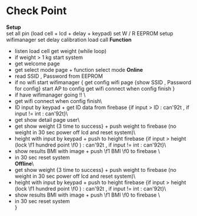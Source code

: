 # **Check Point**
<b>Setup</b> <br>
set all pin (load cell + lcd + delay + keypad)
set W / R EEPROM
setup wifimanager
set delay 
calibration load call
<b>Function</b>
- listen load cell get weight (while loop)
- if weight > 1 kg start system 
- get welcome page
- get select mode page + function select mode
__Online__
- read SSID , Password from EEPROM
- if no wifi start wifimanager {
 get config wifi page {show SSID , Password for config}
 start AP to config
 get wifi connect when config finish
}
- if have wifimanager going !! \
- get wifi connect when config finish\
- ID input by keypad + get ID data from firebase \{if input > ID : can\'92t , if input != int : can\'92t\}\
- get show detail page user\
- get show weight \{3 time to success\} + push weight to firebase (no weight in 30 sec power off lcd and reset system)\
- height with input by keypad + push to height firebase  \{if input > height (lock 
\f1 hundred point
\f0 ) : can\'92t , if input != int : can\'92t\}\
- show results BMI with image  + push 
\f1 BMI 
\f0 to firebase \
- in 30 sec reset system\
__Offline__\
- get show weight \{3 time to success\} + push weight to firebase (no weight in 30 sec power off lcd and reset system)\
- height with input by keypad + push to height firebase  \{if input > height (lock 
\f1 hundred point
\f0 ) : can\'92t , if input != int : can\'92t\}\
- show results BMI with image  + push 
\f1 BMI 
\f0 to firebase \
- in 30 sec reset system\
 }
